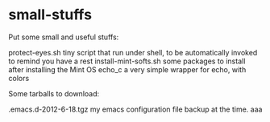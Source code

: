 small-stuffs
============

Put some small and useful stuffs:

protect-eyes.sh           tiny script that run under shell, to be automatically invoked to remind you have a rest
install-mint-softs.sh     some packages to install after installing the Mint OS
echo_c 			  a very simple wrapper for echo, with colors

Some tarballs to download:

.emacs.d-2012-6-18.tgz    my emacs configuration file backup at the time. 
aaa
